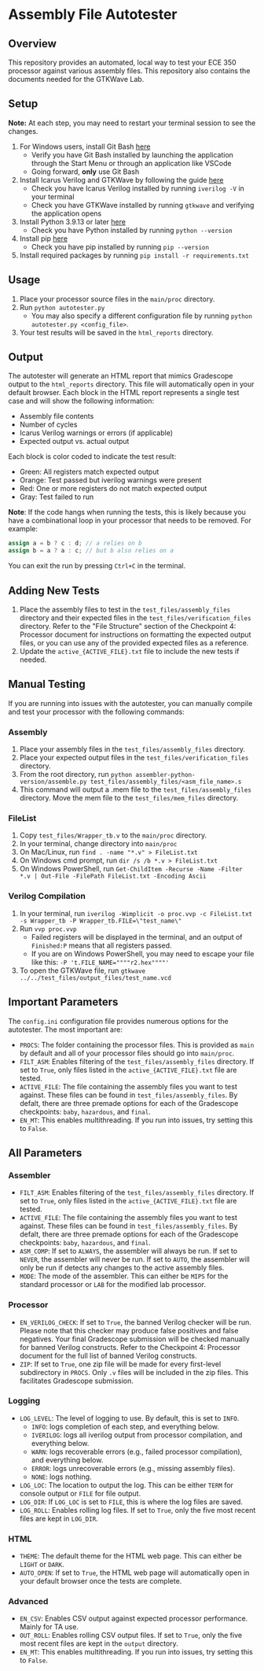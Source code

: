 # Assembly File Autotester
## Overview 
This repository provides an automated, local way to test your ECE 350 processor against various assembly files. This repository also contains the documents needed for the GTKWave Lab.

## Setup
**Note:** At each step, you may need to restart your terminal session to see the changes.
1. For Windows users, install Git Bash [here](https://git-scm.com/downloads/win)
   - Verify you have Git Bash installed by launching the application through the Start Menu or through an application like VSCode
   - Going forward, **only** use Git Bash 
2. Install Icarus Verilog and GTKWave by following the guide [here](https://docs.google.com/document/d/1RaLEdjCxocIHsXdHlYIY3IXyU-FsCGMA046p8uV3ypU/edit?usp=drive_link)
   - Check you have Icarus Verilog installed by running `iverilog -V` in your terminal
   - Check you have GTKWave installed by running `gtkwave` and verifying the application opens
3. Install Python 3.9.13 or later [here](https://www.python.org/downloads/)
   - Check you have Python installed by running `python --version`
4. Install pip [here](https://pip.pypa.io/en/stable/installation/)
   - Check you have pip installed by running `pip --version`
5. Install required packages by running `pip install -r requirements.txt`


## Usage
1. Place your processor source files in the `main/proc` directory.
2. Run `python autotester.py`
    - You may also specify a different configuration file by running `python autotester.py <config_file>`.
3. Your test results will be saved in the `html_reports` directory.

## Output
The autotester will generate an HTML report that mimics Gradescope output to the `html_reports` directory. This file will automatically open in your default browser. Each block in the HTML report represents a single test case and will show the following information:
* Assembly file contents
* Number of cycles
* Icarus Verilog warnings or errors (if applicable)
* Expected output vs. actual output


Each block is color coded to indicate the test result:
* Green: All registers match expected output
* Orange: Test passed but iverilog warnings were present
* Red: One or more registers do not match expected output
* Gray: Test failed to run

**Note**: If the code hangs when running the tests, this is likely because you have a combinational loop in your processor that needs to be removed. For example:
```verilog
assign a = b ? c : d; // a relies on b
assign b = a ? a : c; // but b also relies on a
```
You can exit the run by pressing `Ctrl+C` in the terminal.


## Adding New Tests
1. Place the assembly files to test in the `test_files/assembly_files` directory and their expected files in the `test_files/verification_files` directory. Refer to the "File Structure" section of the Checkpoint 4: Processor document for instructions on formatting the expected output files, or you can use any of the provided expected files as a reference.
2. Update the `active_{ACTIVE_FILE}.txt` file to include the new tests if needed.

## Manual Testing
If you are running into issues with the autotester, you can manually compile and test your processor with the following commands:
### Assembly
1. Place your assembly files in the `test_files/assembly_files` directory.
2. Place your expected output files in the `test_files/verification_files` directory.
3. From the root directory, run `python assembler-python-version/assemble.py test_files/assembly_files/<asm_file_name>.s`
4. This command will output a .mem file to the `test_files/assembly_files` directory. Move the mem file to the `test_files/mem_files` directory.
### FileList
1. Copy `test_files/Wrapper_tb.v` to the `main/proc` directory.
2. In your terminal, change directory into `main/proc`
3. On Mac/Linux, run `find . -name "*.v" > FileList.txt`
3. On Windows cmd prompt, run `dir /s /b *.v > FileList.txt`
3. On Windows PowerShell, run `Get-ChildItem -Recurse -Name -Filter *.v | Out-File -FilePath FileList.txt -Encoding Ascii`
### Verilog Compilation
1. In your terminal, run `iverilog -Wimplicit -o proc.vvp -c FileList.txt -s Wrapper_tb -P Wrapper_tb.FILE=\"test_name\"`
2. Run `vvp proc.vvp`
   - Failed registers will be displayed in the terminal, and an output of `Finished:P` means that all registers passed.
   - If you are on Windows PowerShell, you may need to escape your file like this: `-P 't.FILE_NAME=""""r2.hex""""'`
3. To open the GTKWave file, run `gtkwave ../../test_files/output_files/test_name.vcd`

## Important Parameters
The `config.ini` configuration file provides numerous options for the autotester. The most important are:
* `PROCS`: The folder containing the processor files. This is provided as `main` by default and all of your processor files should go into `main/proc`. 
* `FILT_ASM`: Enables filtering of the `test_files/assembly_files` directory. If set to `True`, only files listed in the `active_{ACTIVE_FILE}.txt` file are tested. 
* `ACTIVE_FILE`: The file containing the assembly files you want to test against. These files can be found in `test_files/assembly_files`. By defalt, there are three premade options for each of the Gradescope checkpoints: `baby`, `hazardous`, and `final`. 
* `EN_MT`: This enables multithreading. If you run into issues, try setting this to `False`. 

## All Parameters
### Assembler
* `FILT_ASM`: Enables filtering of the `test_files/assembly_files` directory. If set to `True`, only files listed in the `active_{ACTIVE_FILE}.txt` file are tested. 
* `ACTIVE_FILE`: The file containing the assembly files you want to test against. These files can be found in `test_files/assembly_files`. By defalt, there are three premade options for each of the Gradescope checkpoints: `baby`, `hazardous`, and `final`. 
* `ASM_COMP`: If set to `ALWAYS`, the assembler will always be run. If set to `NEVER`, the assembler will never be run. If set to `AUTO`, the assembler will only be run if detects any changes to the active assembly files.
* `MODE`: The mode of the assembler. This can either be `MIPS` for the standard processor or `LAB` for the modified lab processor.

### Processor
* `EN_VERILOG_CHECK`: If set to `True`, the banned Verilog checker will be run. Please note that this checker may produce false positives and false negatives. Your final Gradescope submission will be checked manually for banned Verilog constructs. Refer to the Checkpoint 4: Processor document for the full list of banned Verilog constructs.
* `ZIP`: If set to `True`, one zip file will be made for every first-level subdirectory in `PROCS`. Only `.v` files will be included in the zip files. This facilitates Gradescope submission.  

### Logging
* `LOG_LEVEL`: The level of logging to use. By default, this is set to `INFO`.
    * `INFO`: logs completion of each step, and everything below.
    * `IVERILOG`: logs all iverilog output from processor compilation, and everything below.
    * `WARN`: logs recoverable errors (e.g., failed processor compilation), and everything below.
    * `ERROR`: logs unrecoverable errors (e.g., missing assembly files).
    * `NONE`: logs nothing.
* `LOG_LOC`: The location to output the log. This can be either `TERM` for console output or `FILE` for file output. 
* `LOG_DIR`: If `LOG_LOC` is set to `FILE`, this is where the log files are saved. 
* `LOG_ROLL`: Enables rolling log files. If set to `True`, only the five most recent files are kept in `LOG_DIR`.

### HTML
* `THEME`: The default theme for the HTML web page. This can either be `LIGHT` or `DARK`.
* `AUTO_OPEN`: If set to `True`, the HTML web page will automatically open in your default browser once the tests are complete.

### Advanced
* `EN_CSV`: Enables CSV output against expected processor performance. Mainly for TA use. 
* `OUT_ROLL`: Enables rolling CSV output files. If set to `True`, only the five most recent files are kept in the `output` directory.
* `EN_MT`: This enables multithreading. If you run into issues, try setting this to `False`.